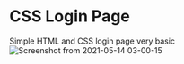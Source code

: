 # CSS Login Page
Simple HTML and CSS login page very basic 
![Screenshot from 2021-05-14 03-00-15](https://user-images.githubusercontent.com/32466796/118190643-101b8b00-b461-11eb-9796-15be401918c6.png)
